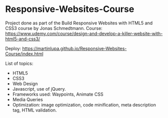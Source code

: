 # Responsive-Websites-Course
Project done as part of the Build Responsive Websites with HTML5 and CSS3 course by Jonas Schmedtmann.
Course: https://www.udemy.com/course/design-and-develop-a-killer-website-with-html5-and-css3/

Deploy: https://martinlupa.github.io/Responsive-Websites-Course/index.html

List of topics:
<ul>
  <li>HTML5
  <li>CSS3
  <li>Web Design
  <li>Javascript, use of jQuery.
  <li>Frameworks used: Waypoints, Animate CSS
  <li>Media Queries
  <li>Optimization: image optimization, code minification, meta description tag, HTML validation.
